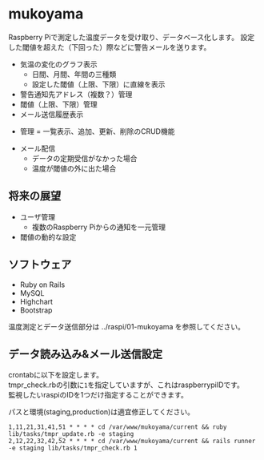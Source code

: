 # mukoyama
Raspberry Piで測定した温度データを受け取り、データベース化します。
設定した閾値を超えた（下回った）際などに警告メールを送ります。

- 気温の変化のグラフ表示
  - 日間、月間、年間の三種類
  - 設定した閾値（上限、下限）に直線を表示
- 警告通知先アドレス（複数？）管理
- 閾値（上限、下限）管理
- メール送信履歴表示

* 管理 = 一覧表示、追加、更新、削除のCRUD機能

- メール配信
  - データの定期受信がなかった場合
  - 温度が閾値の外に出た場合

## 将来の展望
- ユーザ管理
  - 複数のRaspberry Piからの通知を一元管理
- 閾値の動的な設定

## ソフトウェア
- Ruby on Rails
- MySQL
- Highchart
- Bootstrap

温度測定とデータ送信部分は ../raspi/01-mukoyama を参照してください。

## データ読み込み&メール送信設定
crontabに以下を設定します。  
tmpr_check.rbの引数に`1`を指定していますが、これはraspberrypiIDです。  
監視したいraspiのIDを1つだけ指定することができます。  

パスと環境(staging,production)は適宜修正してください。

```
1,11,21,31,41,51 * * * * cd /var/www/mukoyama/current && ruby lib/tasks/tmpr_update.rb -e staging
2,12,22,32,42,52 * * * * cd /var/www/mukoyama/current && rails runner -e staging lib/tasks/tmpr_check.rb 1
```
